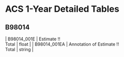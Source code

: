 # ACS 1-Year Detailed Tables

## B98014

| B98014_001E | Estimate !!<br>Total | float |
| B98014_001EA | Annotation of Estimate !!<br>Total | string |


